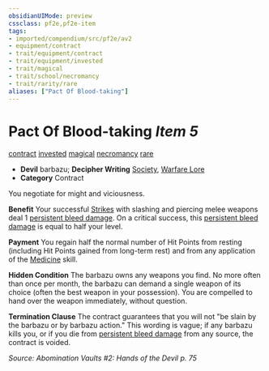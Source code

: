 ```yaml
---
obsidianUIMode: preview
cssclass: pf2e,pf2e-item
tags:
- imported/compendium/src/pf2e/av2
- equipment/contract
- trait/equipment/contract
- trait/equipment/invested
- trait/magical
- trait/school/necromancy
- trait/rarity/rare
aliases: ["Pact Of Blood-taking"]
---
```

# Pact Of Blood-taking *Item 5*  
[contract](contract-lol.md)  [invested](invested.md)  [magical](magical.md)  [necromancy](necromancy.md)  [rare](rare.md)  

- **Devil** barbazu; **Decipher Writing** [Society](../../skills.md#Society), [Warfare Lore](../../skills.md#Lore)
- **Category** Contract

You negotiate for might and viciousness.

**Benefit** Your successful [Strikes](strike.md) with slashing and piercing melee weapons deal 1 [persistent bleed damage](conditions.md#Persistent%20Damage). On a critical success, this [persistent bleed damage](conditions.md#Persistent%20Damage) is equal to half your level.

**Payment** You regain half the normal number of Hit Points from resting (including Hit Points gained from long-term rest) and from any application of the [Medicine](../../skills.md#Medicine) skill.

**Hidden Condition** The barbazu owns any weapons you find. No more often than once per month, the barbazu can demand a single weapon of its choice (often the best weapon in your possession). You are compelled to hand over the weapon immediately, without question.

**Termination Clause** The contract guarantees that you will not "be slain by the barbazu or by barbazu action." This wording is vague; if any barbazu kills you, or if you die from [persistent bleed damage](conditions.md#Persistent%20Damage) from any source, the contract is voided.

*Source: Abomination Vaults #2: Hands of the Devil p. 75*